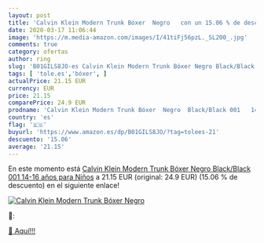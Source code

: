 ```yaml
---
layout: post
title: 'Calvin Klein Modern Trunk Bóxer  Negro   con un 15.06 % de descuento'
date: 2020-03-17 11:06:44
image: 'https://m.media-amazon.com/images/I/41tiFj56pzL._SL200_.jpg'
comments: true
category: ofertas
author: ring
slug: 'B01GILS8JO-es Calvin Klein Modern Trunk Bóxer Negro Black/Black 001...'
tags: [ 'tole.es','bóxer', ]
actualPrice: 21.15 EUR
currency: EUR
price: 21.15
comparePrice: 24.9 EUR
prodname: 'Calvin Klein Modern Trunk Bóxer  Negro  Black/Black 001   14-16 años para Niños'
country: 'es'
flag: '🇪🇸'
buyurl: 'https://www.amazon.es/dp/B01GILS8JO/?tag=tolees-21'
descuento: '15.06'
average: '21.15'
---
```


En este momento está [Calvin Klein Modern Trunk Bóxer  Negro  Black/Black 001   14-16 años para Niños](https://www.amazon.es/dp/B01GILS8JO/?tag=tolees-21) a 21.15 EUR (original: 24.9 EUR) (15.06 %  de descuento) en el siguiente enlace!

[![Calvin Klein Modern Trunk Bóxer  Negro  ](https://m.media-amazon.com/images/I/41tiFj56pzL._SL200_.jpg)](https://www.amazon.es/dp/B01GILS8JO/?tag=tolees-21)

🔎:


[🛒 Aquí!!!](https://www.amazon.es/dp/B01GILS8JO/?tag=tolees-21)
